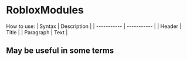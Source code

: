 # RobloxModules

How to use:
| Syntax | Description |
| ----------- | ----------- |
| Header | Title |
| Paragraph | Text |

## May be useful in some terms
